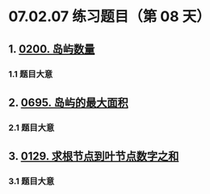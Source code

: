 # 07.02.07 练习题目（第 08 天）

## 1. [0200. 岛屿数量](https://leetcode.cn/problems/number-of-islands/)

### 1.1 题目大意



## 2. [0695. 岛屿的最大面积](https://leetcode.cn/problems/max-area-of-island/)

### 2.1 题目大意



## 3. [0129. 求根节点到叶节点数字之和](https://leetcode.cn/problems/sum-root-to-leaf-numbers/)

### 3.1 题目大意

